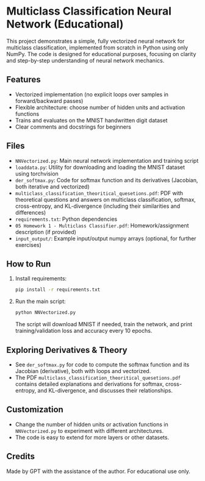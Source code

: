 
# Multiclass Classification Neural Network (Educational)

This project demonstrates a simple, fully vectorized neural network for multiclass classification, implemented from scratch in Python using only NumPy. The code is designed for educational purposes, focusing on clarity and step-by-step understanding of neural network mechanics.

## Features
- Vectorized implementation (no explicit loops over samples in forward/backward passes)
- Flexible architecture: choose number of hidden units and activation functions
- Trains and evaluates on the MNIST handwritten digit dataset
- Clear comments and docstrings for beginners


## Files
- `NNVectorized.py`: Main neural network implementation and training script
- `loaddata.py`: Utility for downloading and loading the MNIST dataset using torchvision
- `der_softmax.py`: Code for softmax function and its derivatives (Jacobian, both iterative and vectorized)
- `multiclass_classification_theoritical_quesetions.pdf`: PDF with theoretical questions and answers on multiclass classification, softmax, cross-entropy, and KL-divergence (including their similarities and differences)
- `requirements.txt`: Python dependencies
- `05 Homework 1 - Multiclass Classifier.pdf`: Homework/assignment description (if provided)
- `input_output/`: Example input/output numpy arrays (optional, for further exercises)

## How to Run
1. Install requirements:
   ```bash
   pip install -r requirements.txt
   ```
2. Run the main script:
   ```bash
   python NNVectorized.py
   ```
   The script will download MNIST if needed, train the network, and print training/validation loss and accuracy every 10 epochs.


## Exploring Derivatives & Theory
- See `der_softmax.py` for code to compute the softmax function and its Jacobian (derivative), both with loops and vectorized.
- The PDF `multiclass_classification_theoritical_quesetions.pdf` contains detailed explanations and derivations for softmax, cross-entropy, and KL-divergence, and discusses their relationships.

## Customization
- Change the number of hidden units or activation functions in `NNVectorized.py` to experiment with different architectures.
- The code is easy to extend for more layers or other datasets.

## Credits
Made by GPT with the assistance of the author. For educational use only.
